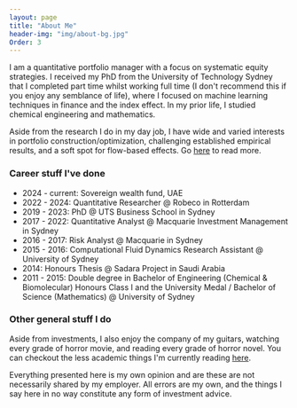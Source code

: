 ```yaml
---
layout: page
title: "About Me"
header-img: "img/about-bg.jpg"
Order: 3
---
```


I am a quantitative portfolio manager with a focus on systematic equity strategies. I received my PhD from the University of Technology Sydney that I completed part time whilst working full time (I don't recommend this if you enjoy any semblance of life), where I focused on machine learning techniques in finance and the index effect. In my prior life, I studied chemical engineering and mathematics.

Aside from the research I do in my day job, I have wide and varied interests in portfolio construction/optimization, challenging established empirical results, and a soft spot for flow-based effects. Go [here](/research/) to read more.

### Career stuff I've done
* 2024 - current: Sovereign wealth fund, UAE
* 2022 - 2024: Quantitative Researcher @ Robeco in Rotterdam
* 2019 - 2023: PhD @ UTS Business School in Sydney
* 2017 - 2022: Quantitative Analyst @ Macquarie Investment Management in Sydney
* 2016 - 2017: Risk Analyst @ Macquarie in Sydney
* 2015 - 2016: Computational Fluid Dynamics Research Assistant @ University of Sydney
* 2014: Honours Thesis @ Sadara Project in Saudi Arabia
* 2011 - 2015: Double degree in Bachelor of Engineering (Chemical & Biomolecular) Honours Class I and the University Medal / Bachelor of Science (Mathematics) @ University of Sydney


### Other general stuff I do

Aside from investments, I also enjoy the company of my guitars, watching every grade of horror movie, and reading every grade of horror novel. You can checkout the less academic things I'm currently reading [here](https://www.goodreads.com/clinthoward).


Everything presented here is my own opinion and are these are not necessarily shared by my employer.  All errors are my own, and the things I say here in no way constitute any form of investment advice.
